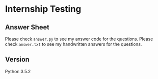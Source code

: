 # Internship Testing

## **Answer Sheet**
Please check `answer.py` to see my answer code for the questions.
Please check `answer.txt` to see my handwritten answers for the questions.      

## **Version**
Python 3.5.2